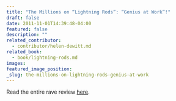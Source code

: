 ```yaml
---
title: "The Millions on “Lightning Rods”: “Genius at Work”!"
draft: false
date: 2011-11-01T14:39:48-04:00
featured: false
description: ""
related_contributor:
  - contributor/helen-dewitt.md
related_book:
  - book/lightning-rods.md
images:
featured_image_position: 
_slug: the-millions-on-lightning-rods-genius-at-work
---
```


Read the entire rave review [here](http://www.themillions.com/2011/10/genius-at-work-helen-dewitts-lightning-rods.html). 

